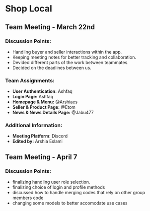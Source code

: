 # Shop Local

## Team Meeting - March 22nd

### Discussion Points:
- Handling buyer and seller interactions within the app.
- Keeping meeting notes for better tracking and collaboration.
- Devided different parts of the work between teammates.
- Decided on the deadlines between us.

### Team Assignments:
- **User Authentication:** Ashfaq
- **Login Page:** Ashfaq
- **Homepage & Menu:** @Arshiaes
- **Seller & Product Page:** @Etom
- **News & News Details Page:** @Jabu477



### Additional Information:
- **Meeting Platform:** Discord
- **Edited by:** Arshia Eslami

## Team Meeting - April 7

### Discussion Points:
- finalizing handling user role selection.
- finalizing choice of login and profile methods
- discussed how to handle merging codes that rely on other group members code
- changing some models to better accomodate use cases

